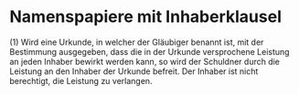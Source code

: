 # Namenspapiere mit Inhaberklausel

(1) Wird eine Urkunde, in welcher der Gläubiger benannt ist, mit der Bestimmung ausgegeben, dass die in der Urkunde versprochene Leistung an jeden Inhaber bewirkt werden kann, so wird der Schuldner durch die Leistung an den Inhaber der Urkunde befreit. Der Inhaber ist nicht berechtigt, die Leistung zu verlangen.